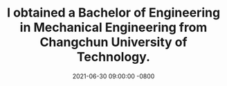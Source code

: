 ---
title: >-  
  I obtained a Bachelor of Engineering in Mechanical Engineering from Changchun University of Technology.
date: 2021-06-30 09:00:00 -0800  
---